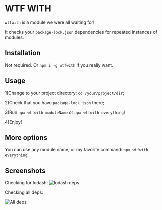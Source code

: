 # WTF WITH

`wtfwith` is a module we were all waiting for!

It checks your `package-lock.json` dependencies for repeated instances
of modules.

## Installation

Not required. Or `npm i -g wtfwith` if you really want.

## Usage

1)Change to your project directory: `cd /your/project/dir`;

2)Check that you have `package-lock.json` there;

3)Run `npx wtfwith moduleName` or `npx wtfwith everything`!

4)Enjoy!

## More options

You can use any module name, or my favorite command:
`npx wtfwith everything`!

## Screenshots

Checking for lodash:
![lodash deps](https://github.com/jehy/wtfwith/raw/master/screenshot-lodash.png)

Checking all deps:

![All deps](https://github.com/jehy/wtfwith/raw/master/screenshot-everything.png)
